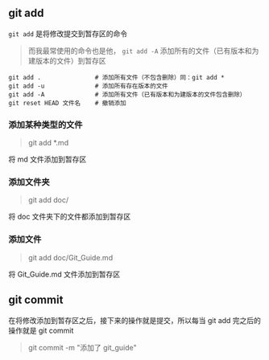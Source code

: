 ## git add

`git add` 是将修改提交到暂存区的命令

> 而我最常使用的命令也是他， `git add -A` 添加所有的文件（已有版本和为建版本的文件）到暂存区

```shell
git add .               # 添加所有文件（不包含删除）同：git add * 
git add -u              # 添加所有存在版本的文件
git add -A              # 添加所有文件（已有版本和为建版本的文件包含删除）
git reset HEAD 文件名    # 撤销添加  
```

### 添加某种类型的文件

> git add *.md

将 md 文件添加到暂存区


### 添加文件夹

> git add doc/

将 doc 文件夹下的文件都添加到暂存区

### 添加文件

> git add doc/Git_Guide.md

将 Git_Guide.md 文件添加到暂存区


## git commit 

在将修改添加到暂存区之后，接下来的操作就是提交，所以每当 git add 完之后的操作就是 git commit

> git commit -m "添加了 git_guide"





